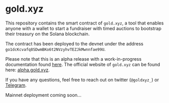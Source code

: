 # gold.xyz
This repository contains the smart contract of `gold.xyz`, a tool that enables
anyone with a wallet to start a fundraiser with timed auctions to bootstrap
their treasury on the Solana blockchain.

The contract has been deployed to the devnet under the address
`go1dcKcvafq8SDwmBKo6t2NVzyhvTEZJkMwnnfae99U`.

Please note that this is an alpha release with a work-in-progress documentation
found
[here](https://app.gitbook.com/o/-Mfx7J6iJaWmiLjXXzi5/s/o1ekWZfhTQ0jbxZVfWCB/).
The official website of `gold.xyz` can be found here:
[alpha.gold.xyz](https://alpha.gold.xyz).

If you have any questions, feel free to reach out on twitter (`@goldxyz_`) or
[Telegram](https://t.me/+QQOiku7n-K02Zjc0).

Mainnet deployment coming soon...
